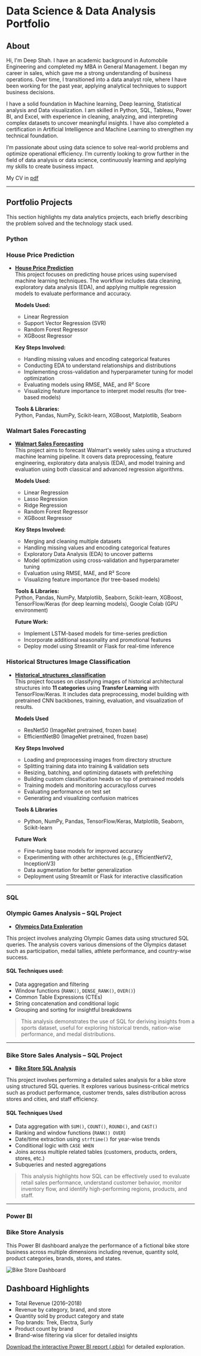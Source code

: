 # Data Science & Data Analysis Portfolio

##  About

Hi, I'm Deep Shah. I have an academic background in Automobile Engineering and completed my MBA in General Management. I began my career in sales, which gave me a strong understanding of business operations. Over time, I transitioned into a data analyst role, where I have been working for the past year, applying analytical techniques to support business decisions.

I have a solid foundation in Machine learning, Deep learning, Statistical analysis and Data visualization. I am skilled in Python, SQL, Tableau, Power BI, and Excel, with experience in cleaning, analyzing, and interpreting complex datasets to uncover meaningful insights. I have also completed a certification in Artificial Intelligence and Machine Learning to strengthen my technical foundation.

I’m passionate about using data science to solve real-world problems and optimize operational efficiency. I’m currently looking to grow further in the field of data analysis or data science, continuously learning and applying my skills to create business impact.

My CV in [pdf](./Deep%20Shah_Resume.pdf)

---

##  Portfolio Projects
This section highlights my data analytics projects, each briefly describing the problem solved and the technology stack used.

### Python
###  House Price Prediction

- **[House Price Prediction](House%20Price%20Prediction/House_Price_Prediction.ipynb)**  
  This project focuses on predicting house prices using supervised machine learning techniques. The workflow includes data cleaning, exploratory data analysis (EDA), and applying multiple regression models to evaluate performance and accuracy.

  **Models Used:**
  - Linear Regression  
  - Support Vector Regression (SVR)  
  - Random Forest Regressor  
  - XGBoost Regressor  

  **Key Steps Involved:**
  - Handling missing values and encoding categorical features  
  - Conducting EDA to understand relationships and distributions  
  - Implementing cross-validation and hyperparameter tuning for model optimization  
  - Evaluating models using RMSE, MAE, and R² Score  
  - Visualizing feature importance to interpret model results (for tree-based models)  

  **Tools & Libraries:**  
  Python, Pandas, NumPy, Scikit-learn, XGBoost, Matplotlib, Seaborn

### Walmart Sales Forecasting

- **[Walmart Sales Forecasting](Walmart%20Sales%20Forecast/Walmart_Sales_Forecast.ipynb)**  
 This project aims to forecast Walmart's weekly sales using a structured machine learning pipeline. It covers data preprocessing, feature engineering, exploratory data analysis (EDA), and model training and   evaluation using both classical and advanced regression algorithms.

  **Models Used:**
  - Linear Regression
  - Lasso Regression
  - Ridge Regression
  - Random Forest Regressor  
  - XGBoost Regressor  

  **Key Steps Involved:**
  - Merging and cleaning multiple datasets
  - Handling missing values and encoding categorical features
  - Exploratory Data Analysis (EDA) to uncover patterns
  - Model optimization using cross-validation and hyperparameter tuning
  - Evaluation using RMSE, MAE, and R² Score
  - Visualizing feature importance (for tree-based models)

  **Tools & Libraries:**  
   Python, Pandas, NumPy, Matplotlib, Seaborn, Scikit-learn, XGBoost, TensorFlow/Keras (for deep learning models), Google Colab (GPU environment)

  **Future Work:**
  - Implement LSTM-based models for time-series prediction
  - Incorporate additional seasonality and promotional features
  - Deploy model using Streamlit or Flask for real-time inference

### Historical Structures Image Classification

- **[Historical_structures_classification](historical_structures_classification.ipynb)**  
 This project focuses on classifying images of historical architectural structures into **11 categories** using **Transfer Learning** with TensorFlow/Keras. It includes data preprocessing, model building with pretrained CNN backbones, training, evaluation, and visualization of results.  

  **Models Used**  
  - ResNet50 (ImageNet pretrained, frozen base)  
  - EfficientNetB0 (ImageNet pretrained, frozen base)
  
  **Key Steps Involved**  
  - Loading and preprocessing images from directory structure  
  - Splitting training data into training & validation sets  
  - Resizing, batching, and optimizing datasets with prefetching  
  - Building custom classification heads on top of pretrained models  
  - Training models and monitoring accuracy/loss curves  
  - Evaluating performance on test set  
  - Generating and visualizing confusion matrices

  **Tools & Libraries**  
  - Python, NumPy, Pandas, TensorFlow/Keras, Matplotlib, Seaborn, Scikit-learn 

  **Future Work**  
  - Fine-tuning base models for improved accuracy  
  - Experimenting with other architectures (e.g., EfficientNetV2, InceptionV3)  
  - Data augmentation for better generalization  
  - Deployment using Streamlit or Flask for interactive classification  

---

### SQL

 ###  Olympic Games Analysis – SQL Project
- **[Olympics Data Exploration](Olympic%20Games%20Analysis/Olympic_Analysis.sql)**  

This project involves analyzing Olympic Games data using structured SQL queries. The analysis covers various dimensions of the Olympics dataset such as participation, medal tallies, athlete performance, and country-wise success.


####  SQL Techniques used:
- Data aggregation and filtering
- Window functions (`RANK()`, `DENSE_RANK()`, `OVER()`)
- Common Table Expressions (CTEs)
- String concatenation and conditional logic
- Grouping and sorting for insightful breakdowns

> This analysis demonstrates the use of SQL for deriving insights from a sports dataset, useful for exploring historical trends, nation-wise performance, and medal distributions.

***
### Bike Store Sales Analysis – SQL Project

- **[Bike Store SQL Analysis](Bike%20Store%20Analysis/Bike_Stores_Analysis.sql)**  

This project involves performing a detailed sales analysis for a bike store using structured SQL queries. It explores various business-critical metrics such as product performance, customer trends, sales distribution across stores and cities, and staff efficiency.


#### SQL Techniques Used

- Data aggregation with `SUM()`, `COUNT()`, `ROUND()`, and `CAST()`
- Ranking and window functions (`RANK() OVER`)
- Date/time extraction using `strftime()` for year-wise trends
- Conditional logic with `CASE WHEN`
- Joins across multiple related tables (customers, products, orders, stores, etc.)
- Subqueries and nested aggregations

> This analysis highlights how SQL can be effectively used to evaluate retail sales performance, understand customer behavior, monitor inventory flow, and identify high-performing regions, products, and staff.


---
### Power BI

### Bike Store Analysis

This Power BI dashboard analyze the performance of a fictional bike store business across multiple dimensions including revenue, quantity sold, product categories, brands, stores, and states.

![Bike Store Dashboard](Bike%20Store%20Analysis/Bike_Store_Dashboard.png) 

## Dashboard Highlights

- Total Revenue (2016–2018)
- Revenue by category, brand, and store
- Quantity sold by product category and state
- Top brands: Trek, Electra, Surly
- Product count by brand
- Brand-wise filtering via slicer for detailed insights

[Download the interactive Power BI report (.pbix)](Bike%20Store%20Analysis/Bike_Store_Analysis.pbix) for detailed exploration.
